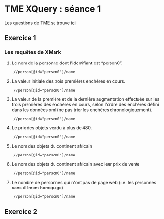 # TME XQuery : séance 1

Les questions de TME se trouve [ici](http://www-bd.lip6.fr/wiki/site/enseignement/master/mlbda/tmes/xquery1)

## Exercice 1

### Les requêtes de XMark

1. Le nom de la personne dont l'identifiant est “person0”.

```xquery
    //person[@id="person0"]/name
```

2. La valeur initiale des trois premières enchères en cours.

```xquery
    //person[@id="person0"]/name
```

3. La valeur de la première et de la dernière augmentation effectuée sur les trois premières des enchères en cours, selon l'ordre des enchères défini dans les données xml (ne pas trier les enchères chronologiquement).

```xquery
    //person[@id="person0"]/name
```

4. Le prix des objets vendu à plus de 480.

```xquery
    //person[@id="person0"]/name
```

5. Le nom des objets du continent africain

```xquery
    //person[@id="person0"]/name
```

6. Le nom des objets du continent africain avec leur prix de vente

```xquery
    //person[@id="person0"]/name
```

7. Le nombre de personnes qui n'ont pas de page web (i.e. les personnes sans élément homepage)

```xquery
    //person[@id="person0"]/name
```

## Exercice 2
